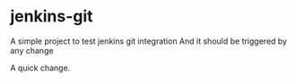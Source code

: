 # jenkins-git

A simple project to test jenkins git integration
And it should be triggered by any change


A quick change.
